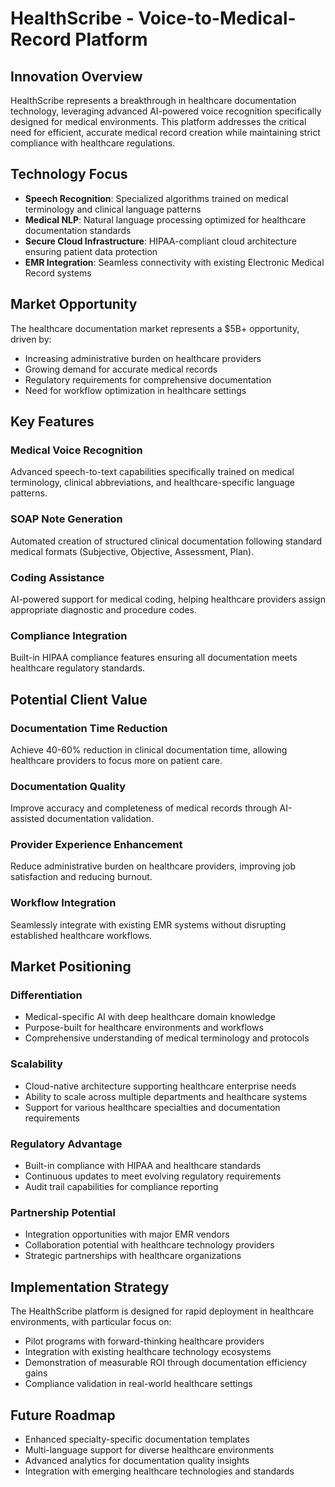 # HealthScribe - Voice-to-Medical-Record Platform

## Innovation Overview

HealthScribe represents a breakthrough in healthcare documentation technology, leveraging advanced AI-powered voice recognition specifically designed for medical environments. This platform addresses the critical need for efficient, accurate medical record creation while maintaining strict compliance with healthcare regulations.

## Technology Focus

- **Speech Recognition**: Specialized algorithms trained on medical terminology and clinical language patterns
- **Medical NLP**: Natural language processing optimized for healthcare documentation standards
- **Secure Cloud Infrastructure**: HIPAA-compliant cloud architecture ensuring patient data protection
- **EMR Integration**: Seamless connectivity with existing Electronic Medical Record systems

## Market Opportunity

The healthcare documentation market represents a $5B+ opportunity, driven by:
- Increasing administrative burden on healthcare providers
- Growing demand for accurate medical records
- Regulatory requirements for comprehensive documentation
- Need for workflow optimization in healthcare settings

## Key Features

### Medical Voice Recognition
Advanced speech-to-text capabilities specifically trained on medical terminology, clinical abbreviations, and healthcare-specific language patterns.

### SOAP Note Generation
Automated creation of structured clinical documentation following standard medical formats (Subjective, Objective, Assessment, Plan).

### Coding Assistance
AI-powered support for medical coding, helping healthcare providers assign appropriate diagnostic and procedure codes.

### Compliance Integration
Built-in HIPAA compliance features ensuring all documentation meets healthcare regulatory standards.

## Potential Client Value

### Documentation Time Reduction
Achieve 40-60% reduction in clinical documentation time, allowing healthcare providers to focus more on patient care.

### Documentation Quality
Improve accuracy and completeness of medical records through AI-assisted documentation validation.

### Provider Experience Enhancement
Reduce administrative burden on healthcare providers, improving job satisfaction and reducing burnout.

### Workflow Integration
Seamlessly integrate with existing EMR systems without disrupting established healthcare workflows.

## Market Positioning

### Differentiation
- Medical-specific AI with deep healthcare domain knowledge
- Purpose-built for healthcare environments and workflows
- Comprehensive understanding of medical terminology and protocols

### Scalability
- Cloud-native architecture supporting healthcare enterprise needs
- Ability to scale across multiple departments and healthcare systems
- Support for various healthcare specialties and documentation requirements

### Regulatory Advantage
- Built-in compliance with HIPAA and healthcare standards
- Continuous updates to meet evolving regulatory requirements
- Audit trail capabilities for compliance reporting

### Partnership Potential
- Integration opportunities with major EMR vendors
- Collaboration potential with healthcare technology providers
- Strategic partnerships with healthcare organizations

## Implementation Strategy

The HealthScribe platform is designed for rapid deployment in healthcare environments, with particular focus on:
- Pilot programs with forward-thinking healthcare providers
- Integration with existing healthcare technology ecosystems
- Demonstration of measurable ROI through documentation efficiency gains
- Compliance validation in real-world healthcare settings

## Future Roadmap

- Enhanced specialty-specific documentation templates
- Multi-language support for diverse healthcare environments
- Advanced analytics for documentation quality insights
- Integration with emerging healthcare technologies and standards